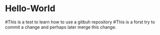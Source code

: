 # Hello-World
#This is a test to learn how to use a gitbuh repository
#This is a forst try to commit a change and perhaps later merge this change. 
